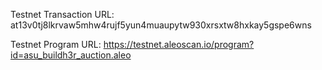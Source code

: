 Testnet Transaction URL: at13v0tj8lkrvaw5mhw4rujf5yun4muaupytw930xrsxtw8hxkay5gspe6wns

Testnet Program URL: https://testnet.aleoscan.io/program?id=asu_buildh3r_auction.aleo
